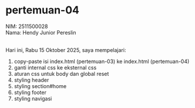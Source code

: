 # pertemuan-04

NIM: 2511500028<br>
Nama: Hendy Junior Pereslin<br><br>

Hari ini, Rabu 15 Oktober 2025, saya mempelajari:
<ol>
    <li>copy-paste isi index.html (pertemuan-03) ke index.html (pertemuan-04)</li>
    <li>ganti internal css ke eksternal css</li>
    <li>aturan css untuk body dan global reset</li>
    <li>styling header</li>
    <li>styling section#home</li>
    <li>styling footer</li>
    <li>styling navigasi</li>
</ol>
